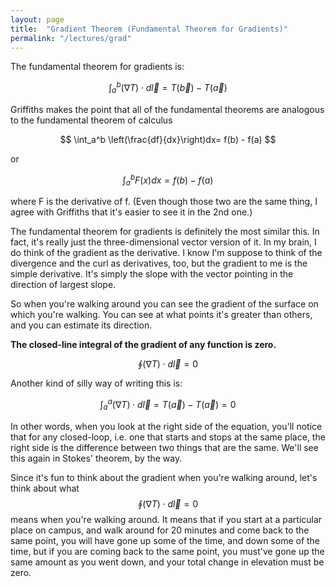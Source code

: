 ```yaml
---
layout: page
title:  "Gradient Theorem (Fundamental Theorem for Gradients)"
permalink: "/lectures/grad"
---
```


The fundamental theorem for gradients is:

$$
\int_a^b (\nabla T)\cdot d\vec{l} = T(\vec{b}) - T(\vec{a})
$$

Griffiths makes the point that all of the fundamental theorems are
analogous to the fundamental theorem of calculus

$$
\int_a^b \left(\frac{df}{dx}\right)dx= f(b) - f(a)
$$

or

$$
\int_a^b F(x)dx= f(b) - f(a)
$$

where F is the derivative of f.  (Even though those two are the same
thing, I agree with Griffiths that it's easier to see it in the 2nd one.)

The fundamental theorem for gradients is definitely the most similar
this. In fact, it's really just the three-dimensional vector version of it.
In my brain, I do think of the gradient as the derivative.  I know I'm
suppose to think of the divergence and the curl as derivatives, too, 
but the gradient to me is the simple derivative.  It's simply the slope
with the vector pointing in the direction of largest slope.

So when you're walking around you can see the gradient of the surface on
which you're walking.  You can see at what points it's greater than others, and you can estimate its direction.

**The closed-line integral of the gradient of any function is zero.**

$$
\oint (\nabla T)\cdot d\vec{l} = 0
$$

Another kind of silly way of writing this is:

$$
\int_a^a (\nabla T)\cdot d\vec{l} = T(\vec{a}) - T(\vec{a}) = 0
$$

In other words, when you look at the right side of the equation, you'll notice
that for any closed-loop, i.e. one that starts and stops at the same place,
the right side is the difference between two things that are the same. We'll see this again in Stokes' theorem, by the way.

Since it's fun to think about the gradient when you're walking around,
let's think about what $$\oint (\nabla T)\cdot d\vec{l} = 0$$ means when
you're walking around. It means that if you start at a particular place on
campus, and walk around for 20 minutes and come back to the same point, you will
have gone up some of the time, and down some of the time, but if you are
coming back to the same point, you must've gone up the same amount as you
went down, and your total change in elevation must be zero.

